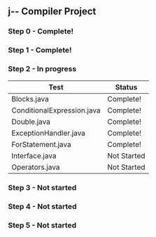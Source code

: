 ## j-- Compiler Project

### Step 0 - Complete!

### Step 1 - Complete!

### Step 2 - In progress

 Test | Status 
------|------
 Blocks.java 				| Complete! 
 ConditionalExpression.java 	| Complete! 
 Double.java 				| Complete! 
 ExceptionHandler.java 	| Complete!
 ForStatement.java 		| Complete!
 Interface.java 			| Not Started 
 Operators.java 			| Not Started 
 
### Step 3 - Not started

### Step 4 - Not started

### Step 5 - Not started